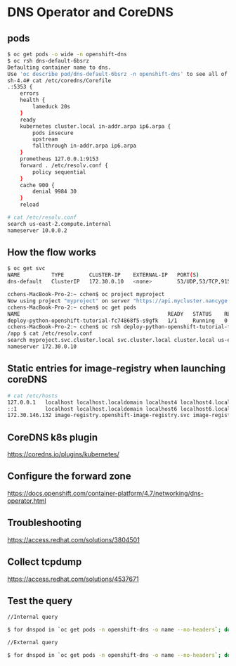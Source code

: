# DNS Operator and CoreDNS

## pods

~~~bash
$ oc get pods -o wide -n openshift-dns
$ oc rsh dns-default-6bsrz
Defaulting container name to dns.
Use 'oc describe pod/dns-default-6bsrz -n openshift-dns' to see all of the containers in this pod.
sh-4.4# cat /etc/coredns/Corefile
.:5353 {
    errors
    health {
        lameduck 20s
    }
    ready
    kubernetes cluster.local in-addr.arpa ip6.arpa {
        pods insecure
        upstream
        fallthrough in-addr.arpa ip6.arpa
    }
    prometheus 127.0.0.1:9153
    forward . /etc/resolv.conf {
        policy sequential
    }
    cache 900 {
        denial 9984 30
    }
    reload

# cat /etc/resolv.conf
search us-east-2.compute.internal
nameserver 10.0.0.2
~~~

## How the flow works

~~~bash
$ oc get svc
NAME          TYPE        CLUSTER-IP    EXTERNAL-IP   PORT(S)                  AGE
dns-default   ClusterIP   172.30.0.10   <none>        53/UDP,53/TCP,9154/TCP   20d

cchens-MacBook-Pro-2:~ cchen$ oc project myproject
Now using project "myproject" on server "https://api.mycluster.nancyge.com:6443".
cchens-MacBook-Pro-2:~ cchen$ oc get pods
NAME                                               READY   STATUS    RESTARTS   AGE
deploy-python-openshift-tutorial-fc74868f5-s9gfk   1/1     Running   0          5d5h
cchens-MacBook-Pro-2:~ cchen$ oc rsh deploy-python-openshift-tutorial-fc74868f5-s9gfk
/app $ cat /etc/resolv.conf
search myproject.svc.cluster.local svc.cluster.local cluster.local us-east-2.compute.internal
nameserver 172.30.0.10

~~~

## Static entries for image-registry when launching coreDNS

~~~bash
# cat /etc/hosts
127.0.0.1   localhost localhost.localdomain localhost4 localhost4.localdomain4
::1         localhost localhost.localdomain localhost6 localhost6.localdomain6
172.30.146.132 image-registry.openshift-image-registry.svc image-registry.openshift-image-registry.svc.cluster.local # openshift-generated-node-resolver
~~~

## CoreDNS k8s plugin

<https://coredns.io/plugins/kubernetes/>

## Configure the forward zone

<https://docs.openshift.com/container-platform/4.7/networking/dns-operator.html>

## Troubleshooting

<https://access.redhat.com/solutions/3804501>

## Collect tcpdump

<https://access.redhat.com/solutions/4537671>

## Test the query

~~~bash
//Internal query

$ for dnspod in `oc get pods -n openshift-dns -o name --no-headers`; do echo "Testing $dnspod"; for dnsip in `oc get pods -n openshift-dns -o go-template='{{ range .items }} {{index .status.podIP }} {{end}}'`; do echo -e "\t Making query to $dnsip"; oc exec -n openshift-dns $dnspod -- dig @$dnsip kubernetes.default.svc.cluster.local -p 5353 +short 2>/dev/null; done; done

//External query

$ for dnspod in `oc get pods -n openshift-dns -o name --no-headers`; do echo "Testing $dnspod"; for dnsip in `oc get pods -n openshift-dns -o go-template='{{ range .items }} {{index .status.podIP }} {{end}}'`; do echo -e "\t Making query to $dnsip"; oc exec -n openshift-dns $dnspod -- dig @$dnsip www.baidu.com -p 5353 +short 2>/dev/null; done; done
~~~
